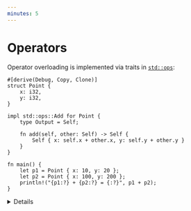 ```yaml
---
minutes: 5
---
```


# Operators

Operator overloading is implemented via traits in [`std::ops`][1]:

```rust,editable
#[derive(Debug, Copy, Clone)]
struct Point {
    x: i32,
    y: i32,
}

impl std::ops::Add for Point {
    type Output = Self;

    fn add(self, other: Self) -> Self {
        Self { x: self.x + other.x, y: self.y + other.y }
    }
}

fn main() {
    let p1 = Point { x: 10, y: 20 };
    let p2 = Point { x: 100, y: 200 };
    println!("{p1:?} + {p2:?} = {:?}", p1 + p2);
}
```

<details>

Discussion points:

- You could implement `Add` for `&Point`. In which situations is that useful?
  - Answer: `Add:add` consumes `self`. If type `T` for which you are overloading
    the operator is not `Copy`, you should consider overloading the operator for
    `&T` as well. This avoids unnecessary cloning on the call site.
- Why is `Output` an associated type? Could it be made a type parameter of the
  method?
  - Short answer: Function type parameters are controlled by the caller, but
    associated types (like `Output`) are controlled by the implementer of a
    trait.
- You could implement `Add` for two different types, e.g.
  `impl Add<(i32, i32)> for Point` would add a tuple to a `Point`.

The `Not` trait (`!` operator) is notable because it does not convert the argument to `bool` like the
same operator in C-family languages; instead, for integer types it flips each
bit of the number, which, arithmetically, is equivalent to subtracting the argument from
`-1`: `!5 == -6`.

</details>

[1]: https://doc.rust-lang.org/std/ops/index.html

